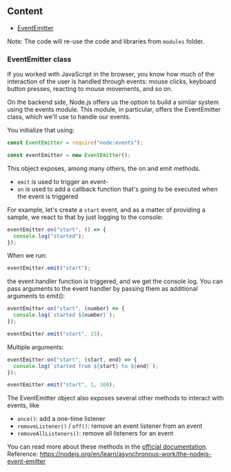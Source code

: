 ## Content

- [EventEmitter](#eventemitter-class)

Note: The code will re-use the code and libraries from `modules` folder.

### EventEmitter class

If you worked with JavaScript in the browser, you know how much of the interaction of the user is handled through events: mouse clicks, keyboard button presses, reacting to mouse movements, and so on.

On the backend side, Node.js offers us the option to build a similar system using the events module.
This module, in particular, offers the EventEmitter class, which we'll use to handle our events.

You initialize that using:

```js
const EventEmitter = require("node:events");

const eventEmitter = new EventEmitter();
```

This object exposes, among many others, the on and emit methods.

- `emit` is used to trigger an event-
- `on` is used to add a callback function that's going to be executed when the event is triggered

For example, let's create a `start` event, and as a matter of providing a sample, we react to that by just logging to the console:

```js
eventEmitter.on("start", () => {
  console.log("started");
});
```

When we run:

```js
eventEmitter.emit("start");
```

the event handler function is triggered, and we get the console log.
You can pass arguments to the event handler by passing them as additional arguments to emit():

```js
eventEmitter.on("start", (number) => {
  console.log(`started ${number}`);
});

eventEmitter.emit("start", 23);
```

Multiple arguments:

```js
eventEmitter.on("start", (start, end) => {
  console.log(`started from ${start} to ${end}`);
});

eventEmitter.emit("start", 1, 100);
```

The EventEmitter object also exposes several other methods to interact with events, like

- `once()`: add a one-time listener
- `removeListener()` / `off()`: remove an event listener from an event
- `removeAllListeners()`: remove all listeners for an event

You can read more about these methods in the [official documentation](https://nodejs.org/api/events.html).
Reference: https://nodejs.org/en/learn/asynchronous-work/the-nodejs-event-emitter
